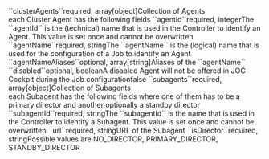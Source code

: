 <tr><td>``clusterAgents``</td><td>required, array[object]</td><td>Collection of Agents
    <br/>each Cluster Agent has the following fields</td><td></td><td></td></tr>
    <tr><td style="padding-left:20px;">``agentId``</td><td>required, integer</td><td>The ``agentId`` is the (technical) name that is used in the Controller to identify an Agent. This value is set once and cannot be overwritten</td><td></td><td></td></tr>
    <tr><td style="padding-left:20px;">``agentName``</td><td>required, string</td><td>The ``agentName`` is the (logical) name that is used for the configuration of a Job to identify an Agent</td><td></td><td></td></tr>
    <tr><td style="padding-left:20px;">``agentNameAliases``</td><td>optional, array[string]</td><td>Aliases of the ``agentName``</td><td></td><td></td></tr>
    <!-- tr><td style="padding-left:20px;">``url``</td><td>required, string</td><td>URL of the Agent</td><td></td><td></td></tr -->
    <!-- tr><td style="padding-left:20px;">``isClusterWatcher``</td><td>optional, boolean</td><td>If a Controller Cluster is configured then at least one Agent must be a Cluster Watcher</td><td></td><td>false</td></tr -->
    <tr><td style="padding-left:20px;">``disabled``</td><td>optional, boolean</td><td>A disabled Agent will not be offered in JOC Cockpit during the Job configuration</td><td></td><td>false</td></tr>
    <tr><td style="padding-left:20px;">``subagents``</td><td>required, array[object]</td><td>Collection of Subagents
    	<br/>each Subagent has the following fields where one of them has to be a primary director and another optionally a standby director</td><td></td><td></td></tr>
    	<tr><td style="padding-left:40px;">``subagentId``</td><td>required, string</td><td>The ``subagentId`` is the name that is used in the Controller to identify a Subagent. This value is set once and cannot be overwritten</td><td></td><td></td></tr>
    	<tr><td style="padding-left:40px;">``url``</td><td>required, string</td><td>URL of the Subagent</td><td></td><td></td></tr>
    	<tr><td style="padding-left:40px;">``isDirector``</td><td>required, string</td><td>Possible values are NO_DIRECTOR, PRIMARY_DIRECTOR, STANDBY_DIRECTOR</td><td></td><td></td></tr>
    
    